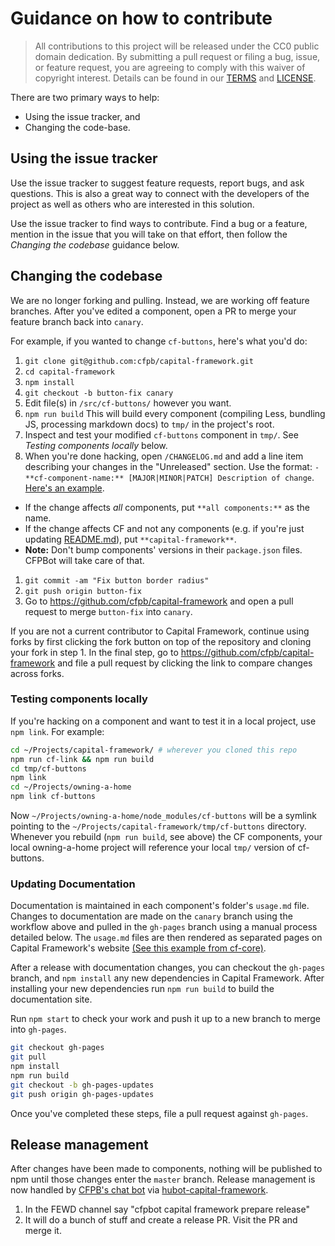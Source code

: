 # Guidance on how to contribute

> All contributions to this project will be released under the CC0 public domain
> dedication. By submitting a pull request or filing a bug, issue, or
> feature request, you are agreeing to comply with this waiver of copyright interest.
> Details can be found in our [TERMS](TERMS.md) and [LICENSE](LICENSE).


There are two primary ways to help:
 - Using the issue tracker, and
 - Changing the code-base.


## Using the issue tracker

Use the issue tracker to suggest feature requests, report bugs, and ask questions.
This is also a great way to connect with the developers of the project as well
as others who are interested in this solution.

Use the issue tracker to find ways to contribute. Find a bug or a feature, mention in
the issue that you will take on that effort, then follow the _Changing the codebase_
guidance below.


## Changing the codebase

We are no longer forking and pulling. Instead, we are working off feature branches.
After you've edited a component, open a PR to merge your feature branch back into `canary`.

For example, if you wanted to change `cf-buttons`, here's what you'd do:

1. `git clone git@github.com:cfpb/capital-framework.git`
1. `cd capital-framework`
1. `npm install`
1. `git checkout -b button-fix canary`
1. Edit file(s) in `/src/cf-buttons/` however you want.
1. `npm run build` This will build every component (compiling Less, bundling JS, processing markdown docs) to `tmp/` in the project's root.
1. Inspect and test your modified `cf-buttons` component in `tmp/`. See _Testing components locally_ below.
1. When you're done hacking, open `/CHANGELOG.md` and add a line item describing your changes in the "Unreleased" section.
Use the format: `- **cf-component-name:** [MAJOR|MINOR|PATCH] Description of change`.
[Here's an example](https://github.com/cfpb/capital-framework/pull/291/files#diff-4ac32a78649ca5bdd8e0ba38b7006a1eR12).
  - If the change affects *all* components, put `**all components:**` as the name.
  - If the change affects CF and not any components (e.g. if you're just updating [README.md](README.md)), put `**capital-framework**`.
  - **Note:** Don't bump components' versions in their `package.json` files. CFPBot will take care of that.
1. `git commit -am "Fix button border radius"`
1. `git push origin button-fix`
1. Go to https://github.com/cfpb/capital-framework and open a pull request to merge `button-fix` into `canary`.

If you are not a current contributor to Capital Framework, continue using forks
by first clicking the fork button on top of the repository and cloning your fork in step 1. In the final step, go to https://github.com/cfpb/capital-framework and file a pull request by clicking the link to compare changes across forks.

### Testing components locally

If you're hacking on a component and want to test it in a local project, use `npm link`. For example:

```sh
cd ~/Projects/capital-framework/ # wherever you cloned this repo
npm run cf-link && npm run build
cd tmp/cf-buttons
npm link
cd ~/Projects/owning-a-home
npm link cf-buttons
```

Now `~/Projects/owning-a-home/node_modules/cf-buttons` will be a symlink pointing to the `~/Projects/capital-framework/tmp/cf-buttons` directory. Whenever you rebuild (`npm run build`, see above) the CF components, your local owning-a-home project will reference your local `tmp/` version of cf-buttons.

### Updating Documentation

Documentation is maintained in each component's folder's `usage.md` file.
Changes to documentation are made on the `canary` branch using the workflow above
and pulled in the `gh-pages` branch using a manual process detailed below.
The `usage.md` files are then rendered as separated pages on Capital Framework's website [(See this example from cf-core)](https://cfpb.github.io/capital-framework/components/cf-core/).

After a release with documentation changes, you can checkout the `gh-pages` branch,
and `npm install` any new dependencies in Capital Framework.
After installing your new dependencies run `npm run build` to build the documentation site.

Run `npm start` to check your work and push it up to a new branch to merge into `gh-pages`.

```sh
git checkout gh-pages
git pull
npm install
npm run build
git checkout -b gh-pages-updates
git push origin gh-pages-updates
```

Once you've completed these steps, file a pull request against `gh-pages`.


## Release management

After changes have been made to components, nothing will be published to npm until
those changes enter the `master` branch.
Release management is now handled by [CFPB's chat bot](https://github.com/cfpb/CFPBot) via [hubot-capital-framework](https://github.com/cfpb/hubot-capital-framework).

1. In the FEWD channel say "cfpbot capital framework prepare release"
1. It will do a bunch of stuff and create a release PR. Visit the PR and merge it.
